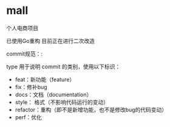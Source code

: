 # mall

个人电商项目

已使用Go重构 目前正在进行二次改造

commit规范：<type>: <describe>

type
用于说明 commit 的类别，使用以下标识：
- feat：新功能（feature）
- fix：修补bug
- docs：文档（documentation）
- style： 格式（不影响代码运行的变动）
- refactor：重构（即不是新增功能，也不是修改bug的代码变动）
- perf：优化



